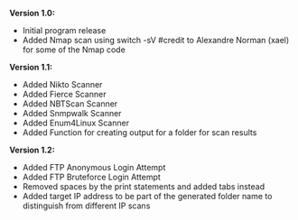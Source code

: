 **Version 1.0:**
- Initial program release
- Added Nmap scan using switch -sV #credit to Alexandre Norman (xael) for some of the Nmap code 

**Version 1.1:**
- Added Nikto Scanner
- Added Fierce Scanner
- Added NBTScan Scanner
- Added Snmpwalk Scanner
- Added Enum4Linux Scanner
- Added Function for creating output for a folder for scan results

**Version 1.2:**
- Added FTP Anonymous Login Attempt
- Added FTP Bruteforce Login Attempt
- Removed spaces by the print statements and added tabs instead
- Added target IP address to be part of the generated folder name to distinguish from different IP scans
